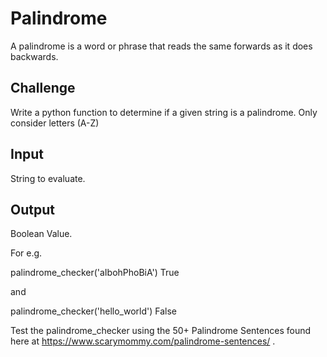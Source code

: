# Palindrome
A palindrome is a word or phrase that reads the same forwards as it does backwards.

## Challenge 
Write a python function to determine if a given string is a palindrome.  Only consider letters (A-Z) 

## Input
String to evaluate. 

## Output
Boolean Value. 

For e.g. 

palindrome_checker('aIbohPhoBiA')
True

and 

palindrome_checker('hello_world')
False


Test the palindrome_checker using the 50+ Palindrome Sentences found here at https://www.scarymommy.com/palindrome-sentences/ . 
